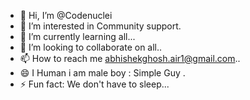 - 👋 Hi, I’m @Codenuclei
- 👀 I’m interested in Community support.
- 🌱 I’m currently learning all...
- 💞️ I’m looking to collaborate on all..
- 📫 How to reach me abhishekghosh.air1@gmail.com..
- 😄 I Human i am male boy : Simple Guy .
- ⚡ Fun fact: We don't have to sleep...

<!---
Codenuclei/Codenuclei is a ✨ special ✨ repository because its `README.md` (this file) appears on your GitHub profile.
You can click the Preview link to take a look at your changes.
--->

